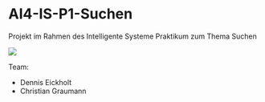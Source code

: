 # AI4-IS-P1-Suchen

Projekt im Rahmen des Intelligente Systeme Praktikum zum Thema Suchen

![](https://im6.ezgif.com/tmp/ezgif-6-6689bffc00cf.gif)

Team:
- Dennis Eickholt
- Christian Graumann